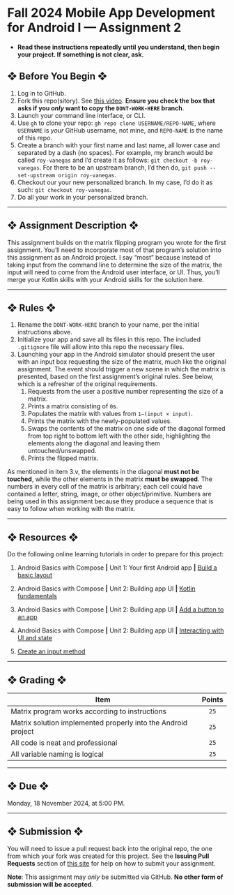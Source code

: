# Fall 2024 Mobile App Development for Android I — Assignment 2

* **Read these instructions repeatedly until you understand, then begin your project. If something is not clear, ask.**

## ❖ Before You Begin ❖

1. Log in to GitHub.
2. Fork this repo(sitory). See [this video](http://code-warrior.github.io/tutorials/git/github/forking-and-cloning-at-the-github-web-site/). **Ensure you check the box that asks if you *only* want to copy the `DONT-WORK-HERE` branch**.
3. Launch your command line interface, or CLI.
4. Use `gh` to clone your repo: `gh repo clone USERNAME/REPO-NAME`, where `USERNAME` is *your* GitHub username, not mine, and `REPO-NAME` is the name of this repo.
5. Create a branch with your first name and last name, all lower case and separated by a dash (no spaces). For example, my branch would be called `roy-vanegas` and I’d create it as follows: `git checkout -b roy-vanegas`. For there to be an upstream branch, I’d then do, `git push --set-upstream origin roy-vanegas`.
6. Checkout our your new personalized branch. In my case, I’d do it as such: `git checkout roy-vanegas`.
7. Do all your work in your personalized branch.

---

## ❖ Assignment Description ❖

This assignment builds on the matrix flipping program you wrote for the first assignment. You’ll need to incorporate most of that program’s solution into this assignment as an Android project. I say “most” because instead of taking input from the command line to determine the size of the matrix, the input will need to come from the Android user interface, or UI. Thus, you’ll merge your Kotlin skills with your Android skills for the solution here.

---

## ❖ Rules ❖

1. Rename the `DONT-WORK-HERE` branch to your name, per the initial instructions above.
2. Initialize your app and save all its files in this repo. The included `.gitignore` file will allow into this repo the necessary files.
3. Launching your app in the Android simulator should present the user with an input box requesting the size of the matrix, much like the original assignment. The event should trigger a new scene in which the matrix is presented, based on the first assignment’s original rules. See below, which is a refresher of the original requirements. 
    1. Requests from the user a positive number representing the size of a matrix.
    2. Prints a matrix consisting of `0`s.
    3. Populates the matrix with values from `1–(input × input)`.
    4. Prints the matrix with the newly-populated values.
    5. Swaps the contents of the matrix on one side of the diagonal formed from top right to bottom left with the other side, highlighting the elements along the diagonal and leaving them untouched/unswapped.
    6. Prints the flipped matrix.

As mentioned in item 3.v, the elements in the diagonal **must not be touched**, while the other elements in the matrix **must be swapped**. The numbers in every cell of the matrix is arbitrary; each cell could have contained a letter, string, image, or other object/primitive. Numbers are being used in this assignment because they produce a sequence that is easy to follow when working with the matrix.

---

## ❖ Resources ❖

Do the following online learning tutorials in order to prepare for this project:

1. Android Basics with Compose **|** Unit 1: Your first Android app **|** [Build a basic layout](https://developer.android.com/courses/pathways/android-basics-compose-unit-1-pathway-3)

2. Android Basics with Compose **|** Unit 2: Building app UI **|** [Kotlin fundamentals](https://developer.android.com/courses/pathways/android-basics-compose-unit-2-pathway-1)

3. Android Basics with Compose **|** Unit 2: Building app UI **|** [Add a button to an app](https://developer.android.com/courses/pathways/android-basics-compose-unit-2-pathway-2)

4. Android Basics with Compose **|** Unit 2: Building app UI **|** [Interacting with UI and state](https://developer.android.com/courses/pathways/android-basics-compose-unit-2-pathway-3)

5. [Create an input method](https://developer.android.com/develop/ui/views/touch-and-input/creating-input-method)

---

## ❖ Grading ❖

| Item                                                          | Points  |
|---------------------------------------------------------------|:-------:|
| Matrix program works according to instructions                | `25`    |
| Matrix solution implemented properly into the Android project | `25`    |
| All code is neat and professional                             | `25`    |
| All variable naming is logical                                | `25`    |

---

## ❖ Due ❖

Monday, 18 November 2024, at 5:00 PM.

---

## ❖ Submission ❖

You will need to issue a pull request back into the original repo, the one from which your fork was created for this project. See the **Issuing Pull Requests** section of [this site](http://code-warrior.github.io/tutorials/git/github/index.html) for help on how to submit your assignment.

**Note**: This assignment may _only_ be submitted via GitHub. **No other form of submission will be accepted**.
